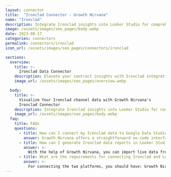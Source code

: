 ```yaml
---
layout: connector
title:  "Ironclad Connector - Growth Nirvana"
name: "Ironclad"
description: Integrate Ironclad insights into Looker Studio for comprehensive contract analytics that guide your legal and operational decisions.
image: /assets/images/seo_pages/body.webp
date: 2023-08-17
categories: connectors
permalink: connectors/ironclad
icon_url: /assets/images/seo_pages/connectors/ironclad

sections:
  overview:
    title: >-
      Ironclad Data Connector
    description: Elevate your contract insights with Ironclad integration. Seamlessly merge contract data from Ironclad with Looker Studio's analytical capabilities, unlocking insights that drive contract management strategies, compliance tracking, and operational excellence.
    image_url: /assets/images/seo_pages/overview.webp

  body:
    title: >-
      Visualize Your Ironclad channel data with Growth Nirvana's
      Ironclad Connector
    description: Integrate Ironclad insights into Looker Studio for comprehensive contract analytics that guide your legal and operational decisions.
    image_url: /assets/images/seo_pages/body.webp
  faq:
    title: FAQs
    questions:
      - title: How can I connect my Ironclad data to Google Data Studio/Looker Studio?
        answer: Growth Nirvana offers a straightforward no-code interface to connect to Ironclad data sources.
      - title: How can I generate Ironclad data reports in Looker Studio?
        answer: >-
          With the help of Growth Nirvana, you can import live data from Ironclad into Looker Studio. These data can be viewed in charts, tables, and dashboards to generate branded reports that can be shared instantly.
      - title: What are the requirements for connecting Ironclad and Looker Studio?
        answer: >-
          For connecting the two platforms, you should have: Growth Nirvana Account and Ironclad Ads Account
---
```

